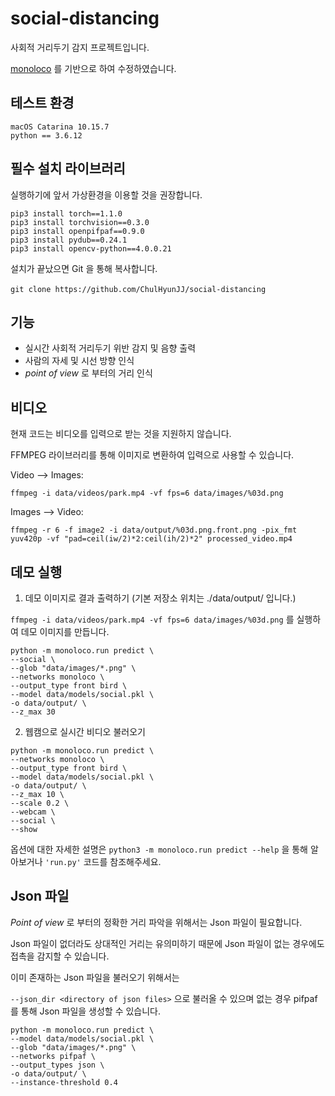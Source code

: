 # social-distancing

사회적 거리두기 감지 프로젝트입니다.

[monoloco](https://github.com/vita-epfl/monoloco) 를 기반으로 하여 수정하였습니다.

## 테스트 환경
```
macOS Catarina 10.15.7
python == 3.6.12
```

## 필수 설치 라이브러리

실행하기에 앞서 가상환경을 이용할 것을 권장합니다.

```
pip3 install torch==1.1.0
pip3 install torchvision==0.3.0
pip3 install openpifpaf==0.9.0
pip3 install pydub==0.24.1
pip3 install opencv-python==4.0.0.21
```

설치가 끝났으면 Git 을 통해 복사합니다.<br><br>
`git clone https://github.com/ChulHyunJJ/social-distancing`

## 기능
- 실시간 사회적 거리두기 위반 감지 및 음향 출력
- 사람의 자세 및 시선 방향 인식
- *point of view* 로 부터의 거리 인식


## 비디오
현재 코드는 비디오를 입력으로 받는 것을 지원하지 않습니다.

FFMPEG 라이브러리를 통해 이미지로 변환하여 입력으로 사용할 수 있습니다.

Video --> Images:

`ffmpeg -i data/videos/park.mp4 -vf fps=6 data/images/%03d.png`

Images --> Video:

`ffmpeg -r 6 -f image2 -i data/output/%03d.png.front.png -pix_fmt yuv420p -vf "pad=ceil(iw/2)*2:ceil(ih/2)*2" processed_video.mp4`

## 데모 실행

1. 데모 이미지로 결과 출력하기 (기본 저장소 위치는 ./data/output/ 입니다.)

`ffmpeg -i data/videos/park.mp4 -vf fps=6 data/images/%03d.png` 를 실행하여 데모 이미지를 만듭니다.
```
python -m monoloco.run predict \
--social \
--glob "data/images/*.png" \
--networks monoloco \
--output_type front bird \
--model data/models/social.pkl \
-o data/output/ \
--z_max 30
```

2. 웹캠으로 실시간 비디오 불러오기
```
python -m monoloco.run predict \
--networks monoloco \
--output_type front bird \
--model data/models/social.pkl \
-o data/output/ \
--z_max 10 \
--scale 0.2 \
--webcam \
--social \
--show
```

옵션에 대한 자세한 설명은 `python3 -m monoloco.run predict --help` 을 통해 알아보거나 `'run.py'` 코드를 참조해주세요.

## Json 파일
*Point of view* 로 부터의 정확한 거리 파악을 위해서는 Json 파일이 필요합니다.

Json 파일이 없더라도 상대적인 거리는 유의미하기 때문에 Json 파일이 없는 경우에도 접촉을 감지할 수 있습니다.

이미 존재하는 Json 파일을 불러오기 위해서는

`--json_dir <directory of json files>` 으로 불러올 수 있으며 없는 경우 pifpaf 를 통해 Json 파일을 생성할 수 있습니다.

```
python -m monoloco.run predict \
--model data/models/social.pkl \
--glob "data/images/*.png" \
--networks pifpaf \
--output_types json \
-o data/output/ \
--instance-threshold 0.4 
```
